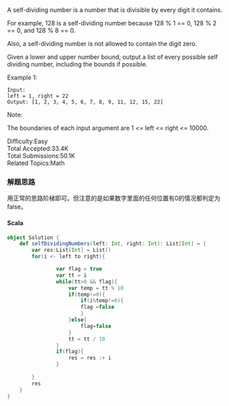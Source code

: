 A self-dividing number is a number that is divisible by every digit it contains.

For example, 128 is a self-dividing number because 128 % 1 == 0, 128 % 2 == 0, and 128 % 8 == 0.

Also, a self-dividing number is not allowed to contain the digit zero.

Given a lower and upper number bound, output a list of every possible self dividing number, including the bounds if possible.

Example 1:
```
Input: 
left = 1, right = 22
Output: [1, 2, 3, 4, 5, 6, 7, 8, 9, 11, 12, 15, 22]
```
Note:

The boundaries of each input argument are 1 <= left <= right <= 10000.

Difficulty:Easy  
Total Accepted:33.4K  
Total Submissions:50.1K  
Related Topics:Math

### 解题思路
用正常的思路阶梯即可。但注意的是如果数字里面的任何位置有0的情况都判定为false。
#### Scala
```scala
object Solution {
    def selfDividingNumbers(left: Int, right: Int): List[Int] = {
        var res:List[Int] = List()
        for(i <- left to right){

                var flag = true
                var tt = i
                while(tt>0 && flag){
                    var temp = tt % 10
                    if(temp!=0){
                        if(i%temp!=0){
                        flag =false
                        }
                    }else{
                        flag=false
                    }
                    tt = tt / 10
                }
                if(flag){
                    res = res :+ i
                }
            
        }
        res
    }
}
```